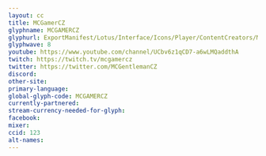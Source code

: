 ```yaml
---
layout: cc
title: MCGamerCZ
glyphname: MCGAMERCZ
glyphurl: ExportManifest/Lotus/Interface/Icons/Player/ContentCreators/MCGamerCZ.png
glyphwave: 8
youtube: https://www.youtube.com/channel/UCbv6z1qCD7-a6wLMQaddthA
twitch: https://twitch.tv/mcgamercz
twitter: https://twitter.com/MCGentlemanCZ
discord:
other-site:
primary-language:
global-glyph-code: MCGAMERCZ
currently-partnered:
stream-currency-needed-for-glyph:
facebook:
mixer:
ccid: 123
alt-names:
---
```

